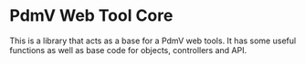 # PdmV Web Tool Core

This is a library that acts as a base for a PdmV web tools. It has some useful functions as well as base code for objects, controllers and API.

